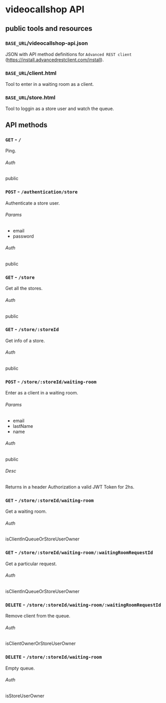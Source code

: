 # videocallshop API

## public tools and resources
### `BASE_URL`/videocallshop-api.json
JSON with API method definitions for `Advanced REST client` (https://install.advancedrestclient.com/install).

### `BASE_URL`/client.html
Tool to enter in a waiting room as a client.

### `BASE_URL`/store.html
Tool to loggin as a store user and watch the queue.

## API methods
### `GET` - `/`

Ping.

###### Auth
public

### `POST` - `/authentication/store`
Authenticate a store user.

###### Params
 - email
 - password

###### Auth
public

### `GET` - `/store`
Get all the stores.

###### Auth
public

### `GET` - `/store/:storeId`
Get info of a store.

###### Auth
public

### `POST` - `/store/:storeId/waiting-room`
Enter as a client in a waiting room.

###### Params
- email
- lastName
- name

###### Auth
public

###### Desc
Returns in a header Authorization a valid JWT Token for 2hs.

### `GET` - `/store/:storeId/waiting-room`
Get a waiting room.

###### Auth
isClientInQueueOrStoreUserOwner

### `GET` - `/store/:storeId/waiting-room/:waitingRoomRequestId`
Get a particular request.

###### Auth
isClientInQueueOrStoreUserOwner

### `DELETE` - `/store/:storeId/waiting-room/:waitingRoomRequestId`
Remove client from the queue.

###### Auth
isClientOwnerOrStoreUserOwner

### `DELETE` - `/store/:storeId/waiting-room`
Empty queue.

###### Auth
isStoreUserOwner